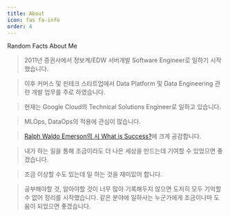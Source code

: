 ```yaml
---
title: About
icon: fas fa-info
order: 4
---
```


Random Facts About Me

> 2011년 증권사에서 정보계/EDW 서버개발 Software Engineer로 일하기 시작했습니다. 

> 이후 커머스 및 핀테크 스타트업에서 Data Platform 및 Data Engineering 관련 개발 업무를 주로 하였습니다.

> 현재는 Google Cloud의 Technical Solutions Engineer로 일하고 있습니다.

> MLOps, DataOps의 적용에 관심이 많습니다.

> [Ralph Waldo Emerson의 시 What is Success?](https://m.blog.naver.com/khee1234567/221271234306)에 크게 공감합니다.

> 내가 하는 일을 통해 조금이라도 더 나은 세상을 만드는데 기여할 수 있었으면 좋겠습니다.

> 조금 이상할 수도 있는데 일 하는 것을 재미있어 합니다. 

> 공부해야할 것, 알아야할 것이 너무 많아 기록해두지 않으면 도저히 모두 기억할 수 없어 정리를 시작했습니다. 같은 분야에 일하사는 누군가에게 조금이나마 도움이 되었으면 좋겠습니다.
